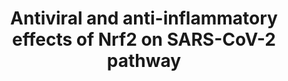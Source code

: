 ---
annotations:
- type: Disease Ontology
  value: COVID-19
- type: Pathway Ontology
  value: '"nuclear factor'
authors:
- RTokaai
- Eweitz
- Mkutmon
communities:
- COVID19
description: Antiviral and antihypertensive effects of Nrf2 and its link to SARS-CoV-2
  infection.
last-edited: 2021-07-02
organisms:
- Homo sapiens
redirect_from:
- /index.php/Pathway:WP5113
- /instance/WP5113
schema-jsonld:
- '@context': https://schema.org/
  '@id': https://wikipathways.github.io/pathways/WP5113.html
  '@type': Dataset
  creator:
    '@type': Organization
    name: WikiPathways
  description: Antiviral and antihypertensive effects of Nrf2 and its link to SARS-CoV-2
    infection.
  keywords:
  - KEAP1
  - 5. viral genome replication
  - GSTA2
  - ''
  - GUCY1B2
  - 9.Exocytosis
  - PKG2
  - NOX1
  - ACE2
  - p65
  - cGMP
  - orf1
  - RNA
  - TMPRSS2
  - IL-6
  - nsp8
  - ROS
  - TNF alpha
  - biliverdin
  - CO
  - IL-8
  - IL-1 Beta
  - NQO1
  - IKKG
  - GUCY1A2
  - SLC7A11
  - NFE2L2
  - HMOX1
  - GTP
  - GUCY1A3
  - MMP3
  - 3CL-PRO(nsp5)
  - IL-12
  - CCL2
  - 3. Translation
  - orf1ab
  - complex
  - GCLC
  - IkBA
  - 6. Subgenomic transription
  - MAF
  - MMP1
  - 8. Viral assembly
  - nsp12
  - heme
  - PL2-PRO (nsp3)
  - GCLM
  - iron
  - 4.Proteolysis
  - IRF3
  - nsp7
  - p50
  - GUCY1B3
  - IKKB
  - 1. Binding to ACE2 receptor
  - 2. Membrane fusion
  - polymerase
  - IKKA
  - INF-I alpha/ beta
  - 7. Translation of viral proteins
  license: CC0
  name: Antiviral and anti-inflammatory effects of Nrf2 on SARS-CoV-2 pathway
seo: CreativeWork
title: Antiviral and anti-inflammatory effects of Nrf2 on SARS-CoV-2 pathway
wpid: WP5113
---